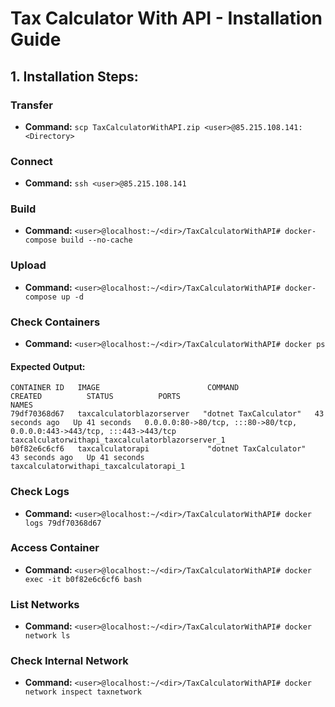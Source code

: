 # Tax Calculator With API - Installation Guide

## 1. Installation Steps:

### Transfer
- **Command:** `scp TaxCalculatorWithAPI.zip <user>@85.215.108.141:<Directory>`

### Connect
- **Command:** `ssh <user>@85.215.108.141`

### Build
- **Command:** `<user>@localhost:~/<dir>/TaxCalculatorWithAPI# docker-compose build --no-cache`

### Upload
- **Command:** `<user>@localhost:~/<dir>/TaxCalculatorWithAPI# docker-compose up -d`

### Check Containers
- **Command:** `<user>@localhost:~/<dir>/TaxCalculatorWithAPI# docker ps`

#### Expected Output:
```plaintext
CONTAINER ID   IMAGE                        COMMAND                  CREATED          STATUS          PORTS                                                                               NAMES
79df70368d67   taxcalculatorblazorserver   "dotnet TaxCalculator"   43 seconds ago   Up 41 seconds   0.0.0.0:80->80/tcp, :::80->80/tcp, 0.0.0.0:443->443/tcp, :::443->443/tcp             taxcalculatorwithapi_taxcalculatorblazorserver_1
b0f82e6c6cf6   taxcalculatorapi             "dotnet TaxCalculator"   43 seconds ago   Up 41 seconds                                                                                        taxcalculatorwithapi_taxcalculatorapi_1
```

### Check Logs
- **Command:** `<user>@localhost:~/<dir>/TaxCalculatorWithAPI# docker logs 79df70368d67`

### Access Container
- **Command:** `<user>@localhost:~/<dir>/TaxCalculatorWithAPI# docker exec -it b0f82e6c6cf6 bash`

### List Networks
- **Command:** `<user>@localhost:~/<dir>/TaxCalculatorWithAPI# docker network ls`

### Check Internal Network
- **Command:** `<user>@localhost:~/<dir>/TaxCalculatorWithAPI# docker network inspect taxnetwork`
